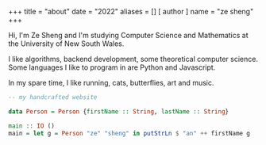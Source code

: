 +++
title = "about"
date = "2022"
aliases = []
[ author ]
  name = "ze sheng"
+++


Hi, I'm Ze Sheng and I'm studying Computer Science and Mathematics at the University of New South Wales. 

I like algorithms, backend development, some theoretical computer science. Some languages I like to program in are Python and Javascript. 

In my spare time, I like running, cats, butterflies, art and music. 

```hs
-- my handcrafted website

data Person = Person {firstName :: String, lastName :: String}

main :: IO ()
main = let g = Person "ze" "sheng" in putStrLn $ "an" ++ firstName g
```
